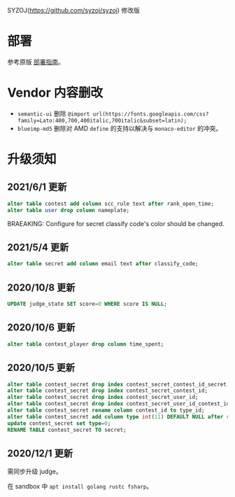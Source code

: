 SYZOJ(https://github.com/syzoj/syzoj) 修改版

# 部署
参考原版 [部署指南](https://github.com/syzoj/syzoj/wiki/%E9%83%A8%E7%BD%B2%E6%8C%87%E5%8D%97)。

# Vendor 内容删改

- `semantic-ui` 删除 `@import url(https://fonts.googleapis.com/css?family=Lato:400,700,400italic,700italic&subset=latin);`
- `blueimp-md5` 删除对 AMD `define` 的支持以解决与 `monaco-editor` 的冲突。

# 升级须知

## 2021/6/1 更新

```sql
alter table contest add column scc_rule text after rank_open_time;
alter table user drop column nameplate;
```

BRAEAKING: Configure for secret classify code's color should be changed.

## 2021/5/4 更新

```sql
alter table secret add column email text after classify_code;
```

## 2020/10/8 更新

```sql
UPDATE judge_state SET score=0 WHERE score IS NULL;
```

## 2020/10/6 更新

```sql
alter table contest_player drop column time_spent;
```

## 2020/10/5 更新

```sql
alter table contest_secret drop index contest_secret_contest_id_secret;
alter table contest_secret drop index contest_secret_contest_id;
alter table contest_secret drop index contest_secret_user_id;
alter table contest_secret drop index contest_secret_user_id_contest_id;
alter table contest_secret rename column contest_id to type_id;
alter table contest_secret add column type int(11) DEFAULT NULL after secret;
update contest_secret set type=0;
RENAME TABLE contest_secret TO secret;
```

## 2020/12/1 更新

需同步升级 judge。

在 sandbox 中 `apt install golang rustc fsharp`。